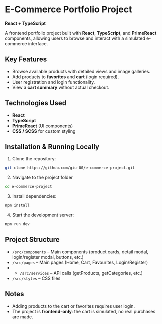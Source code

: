 # E-Commerce Portfolio Project

**React + TypeScript**  

A frontend portfolio project built with **React**, **TypeScript**, and **PrimeReact** components, allowing users to browse and interact with a simulated e-commerce interface.

## Key Features

- Browse available products with detailed views and image galleries.  
- Add products to **favorites** and **cart** (login required).  
- User registration and login functionality.  
- View a **cart summary** without actual checkout.  

## Technologies Used

- **React**  
- **TypeScript**  
- **PrimeReact** (UI components)  
- **CSS / SCSS** for custom styling  

## Installation & Running Locally

1. Clone the repository:  
```bash
git clone https://github.com/giu-00/e-commerce-project.git
```
2. Navigate to the project folder
```bash
cd e-commerce-project
```
3. Install dependencies:
```bash
npm install
```
4. Start the development server:
```bash
npm run dev
```

## Project Structure

- `/src/components` – Main components (product cards, detail modal, login/register modal, buttons, etc.)  
- `/src/pages` – Main pages (Home, Cart, Favourites, Login/Register)
- - `/src/services` – API calls (getProducts, getCategories, etc.)  
- `/src/styles` – CSS files  

## Notes

- Adding products to the cart or favorites requires user login.  
- The project is **frontend-only**: the cart is simulated, no real purchases are made.
